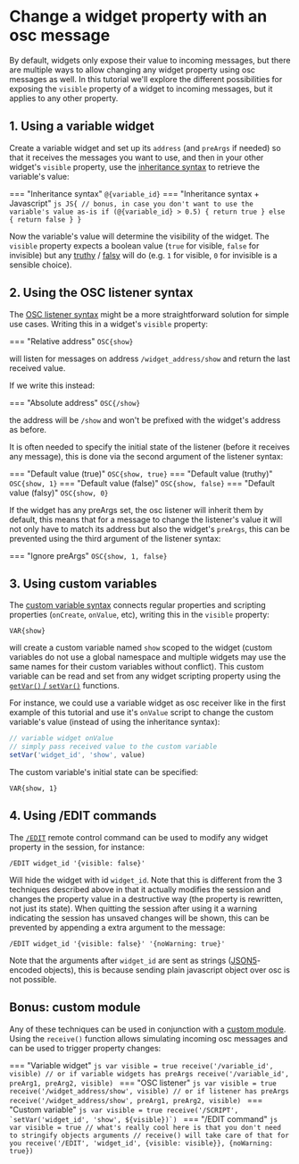 # Change a widget property with an osc message

By default, widgets only expose their value to incoming messages, but there are multiple ways to allow changing any widget property using osc messages as well. In this tutorial we'll explore the different possibilities for exposing the `visible` property of a widget to incoming messages, but it applies to any other property.

## 1. Using a variable widget

Create a variable widget and set up its `address` (and `preArgs` if needed) so that it receives the messages you want to use, and then in your other widget's `visible` property, use the [inheritance syntax](../widgets/advanced-syntaxes.md#inheritance-idproperty) to retrieve the variable's value:


=== "Inheritance syntax"
    ```
    @{variable_id}
    ```
=== "Inheritance syntax + Javascript"
    ```js
    JS{
        // bonus, in case you don't want to use the variable's value as-is
        if (@{variable_id} > 0.5) {
            return true
        } else {
            return false
        }
    }
    ```

Now the variable's value will determine the visibility of the widget.  The `visible` property expects a boolean value (`true` for visible, `false` for invisible) but any [truthy](https://developer.mozilla.org/en-US/docs/Glossary/truthy) / [falsy](https://developer.mozilla.org/en-US/docs/Glossary/Falsy) will do (e.g. `1` for visible, `0` for invisible is a sensible choice).

## 2. Using the OSC listener syntax

The [OSC listener syntax](../widgets/advanced-syntaxes.md#osc-listeners-oscaddress-default-usepreargs) might be a more straightforward solution for simple use cases. Writing this in a widget's `visible` property:


=== "Relative address"
    ```
    OSC{show}
    ```

will listen for messages on address `/widget_address/show` and return the last received value.


If we write this instead:

=== "Absolute address"
    ```
    OSC{/show}
    ```

the address will be `/show` and won't be prefixed with the widget's address as before.


It is often needed to specify the initial state of the listener (before it receives any message), this is done via the second argument of the listener syntax:


=== "Default value (true)"
    ```
    OSC{show, true}
    ```
=== "Default value (truthy)"
    ```
    OSC{show, 1}
    ```
=== "Default value (false)"
    ```
    OSC{show, false}
    ```
=== "Default value (falsy)"
    ```
    OSC{show, 0}
    ```

If the widget has any preArgs set, the osc listener will inherit them by default, this means that for a message to change the listener's value it will not only have to match its address but also the widget's `preArgs`, this can be prevented using the third argument of the listener syntax:

=== "Ignore preArgs"
    ```
    OSC{show, 1, false}
    ```


## 3. Using custom variables

The [custom variable syntax](../widgets/advanced-syntaxes.md#custom-variables-varvariablename-default) connects regular properties and scripting properties (`onCreate`, `onValue`, etc), writing this in the `visible` property:

```
VAR{show}
```

will create a custom variable named `show` scoped to the widget (custom variables do not use a global namespace and multiple widgets may use the same names for their custom variables without conflict). This custom variable can be read and set from any widget scripting property using the [`getVar()` / `setVar()`](../widgets/scripting.md#getvarid-name) functions.

For instance, we could use a variable widget as osc receiver like in the first example of this tutorial and use it's `onValue` script to change the custom variable's value (instead of using the inheritance syntax):

```js
// variable widget onValue
// simply pass received value to the custom variable
setVar('widget_id', 'show', value)
```


The custom variable's initial state can be specified:

```
VAR{show, 1}
```

## 4. Using /EDIT commands

The [`/EDIT`](../remote-control.md) remote control command can be used to modify any widget property in the session, for instance:

```
/EDIT widget_id '{visible: false}'
```

Will hide the widget with id `widget_id`. Note that this is different from the 3 techniques described above in that it actually modifies the session and changes the property value in a destructive way (the property is rewritten, not just its state). When quitting the session after using it a warning indicating the session has unsaved changes will be shown, this can be prevented by appending a extra argument to the message:

```
/EDIT widget_id '{visible: false}' '{noWarning: true}'
```

Note that the arguments after `widget_id` are sent as strings ([JSON5](https://github.com/json5/json5)-encoded objects), this is because sending plain javascript object over osc is not possible.  

## Bonus: custom module

Any of these techniques can be used in conjunction with a [custom module](../custom-module/custom-module.md). Using the `receive()` function allows simulating incoming osc messages and can be used to trigger property changes:

=== "Variable widget"
    ```js
    var visible = true
    receive('/variable_id', visible)
    // or if variable widgets has preArgs
    receive('/variable_id', preArg1, preArg2, visible)
    ```
=== "OSC listener"
    ```js
    var visible = true
    receive('/widget_address/show', visible)
    // or if listener has preArgs
    receive('/widget_address/show', preArg1, preArg2, visible)
    ```
=== "Custom variable"
    ```js
    var visible = true
    receive('/SCRIPT', `setVar('widget_id', 'show', ${visible})`)
    ```
=== "/EDIT command"
    ```js
    var visible = true
    // what's really cool here is that you don't need to stringify objects arguments
    // receive() will take care of that for you
    receive('/EDIT', 'widget_id', {visible: visible}}, {noWarning: true})
    ```
